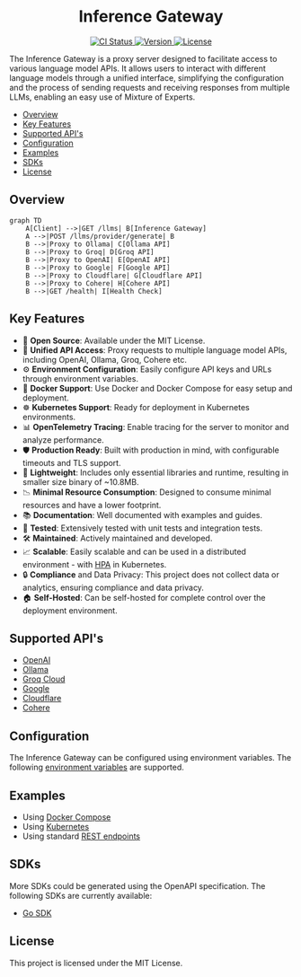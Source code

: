 <h1 align="center">Inference Gateway</h1>

<p align="center">
  <!-- CI Status Badge -->
  <a href="https://github.com/edenreich/inference-gateway/actions/workflows/ci.yml?query=branch%3Amain">
    <img src="https://github.com/edenreich/inference-gateway/actions/workflows/ci.yml/badge.svg?branch=main" alt="CI Status"/>
  </a>
  <!-- Version Badge -->
  <a href="https://github.com/edenreich/inference-gateway/releases">
    <img src="https://img.shields.io/github/v/release/edenreich/inference-gateway?color=blue&style=flat-square" alt="Version"/>
  </a>
  <!-- License Badge -->
  <a href="https://github.com/edenreich/inference-gateway/blob/main/LICENSE">
    <img src="https://img.shields.io/github/license/edenreich/inference-gateway?color=blue&style=flat-square" alt="License"/>
  </a>
</p>

The Inference Gateway is a proxy server designed to facilitate access to various language model APIs. It allows users to interact with different language models through a unified interface, simplifying the configuration and the process of sending requests and receiving responses from multiple LLMs, enabling an easy use of Mixture of Experts.

- [Overview](#overview)
- [Key Features](#key-features)
- [Supported API's](#supported-apis)
- [Configuration](#configuration)
- [Examples](#examples)
- [SDKs](#sdks)
- [License](#license)

## Overview

```mermaid
graph TD
    A[Client] -->|GET /llms| B[Inference Gateway]
    A -->|POST /llms/provider/generate| B
    B -->|Proxy to Ollama| C[Ollama API]
    B -->|Proxy to Groq| D[Groq API]
    B -->|Proxy to OpenAI| E[OpenAI API]
    B -->|Proxy to Google| F[Google API]
    B -->|Proxy to Cloudflare| G[Cloudflare API]
    B -->|Proxy to Cohere| H[Cohere API]
    B -->|GET /health| I[Health Check]
```

## Key Features

- 📜 **Open Source**: Available under the MIT License.
- 🚀 **Unified API Access**: Proxy requests to multiple language model APIs, including OpenAI, Ollama, Groq, Cohere etc.
- ⚙️ **Environment Configuration**: Easily configure API keys and URLs through environment variables.
- 🐳 **Docker Support**: Use Docker and Docker Compose for easy setup and deployment.
- ☸️ **Kubernetes Support**: Ready for deployment in Kubernetes environments.
- 📊 **OpenTelemetry Tracing**: Enable tracing for the server to monitor and analyze performance.
- 🛡️ **Production Ready**: Built with production in mind, with configurable timeouts and TLS support.
- 🌿 **Lightweight**: Includes only essential libraries and runtime, resulting in smaller size binary of ~10.8MB.
- 📉 **Minimal Resource Consumption**: Designed to consume minimal resources and have a lower footprint.
- 📚 **Documentation**: Well documented with examples and guides.
- 🧪 **Tested**: Extensively tested with unit tests and integration tests.
- 🛠️ **Maintained**: Actively maintained and developed.
- 📈 **Scalable**: Easily scalable and can be used in a distributed environment - with <a href="https://kubernetes.io/docs/tasks/run-application/horizontal-pod-autoscale/" target="_blank">HPA</a> in Kubernetes.
- 🔒 **Compliance** and Data Privacy: This project does not collect data or analytics, ensuring compliance and data privacy.
- 🏠 **Self-Hosted**: Can be self-hosted for complete control over the deployment environment.

## Supported API's

- [OpenAI](https://platform.openai.com/)
- [Ollama](https://ollama.com/)
- [Groq Cloud](https://console.groq.com/)
- [Google](https://aistudio.google.com/)
- [Cloudflare](https://www.cloudflare.com/)
- [Cohere](https://docs.cohere.com/docs/the-cohere-platform)

## Configuration

The Inference Gateway can be configured using environment variables. The following [environment variables](./Configurations.md) are supported.

## Examples

- Using [Docker Compose](examples/docker-compose/)
- Using [Kubernetes](examples/kubernetes/)
- Using standard [REST endpoints](examples/rest-endpoints/)

## SDKs

More SDKs could be generated using the OpenAPI specification. The following SDKs are currently available:

- [Go SDK](https://github.com/edenreich/inference-gateway-go-sdk)

## License

This project is licensed under the MIT License.

```

```
